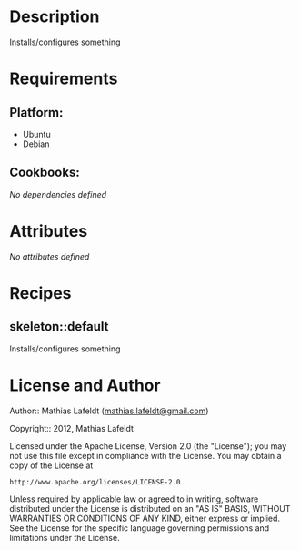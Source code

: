 Description
===========

Installs/configures something

Requirements
============

## Platform:

* Ubuntu
* Debian

## Cookbooks:

*No dependencies defined*

Attributes
==========

*No attributes defined*

Recipes
=======

## skeleton::default

Installs/configures something

License and Author
==================

Author:: Mathias Lafeldt (<mathias.lafeldt@gmail.com>)

Copyright:: 2012, Mathias Lafeldt

Licensed under the Apache License, Version 2.0 (the "License");
you may not use this file except in compliance with the License.
You may obtain a copy of the License at

    http://www.apache.org/licenses/LICENSE-2.0

Unless required by applicable law or agreed to in writing, software
distributed under the License is distributed on an "AS IS" BASIS,
WITHOUT WARRANTIES OR CONDITIONS OF ANY KIND, either express or implied.
See the License for the specific language governing permissions and
limitations under the License.
